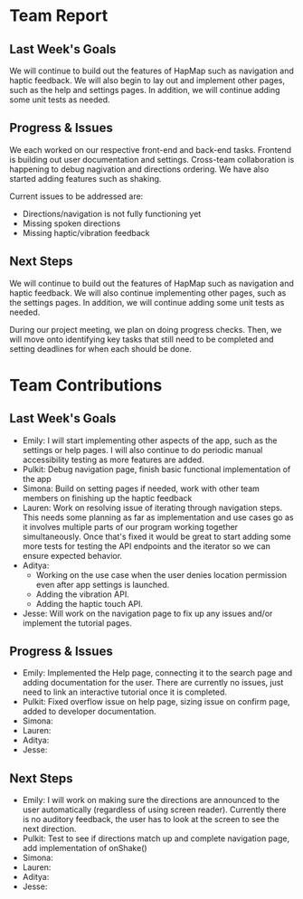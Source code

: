 # Team Report

## Last Week's Goals
We will continue to build out the features of HapMap such as navigation and haptic feedback. We will also begin to lay out and implement other pages, such as the help and settings pages. In addition, we will continue adding some unit tests as needed.

## Progress & Issues
We each worked on our respective front-end and back-end tasks. Frontend is building out user documentation and settings. Cross-team collaboration is happening to debug nagivation and directions ordering. We have also started adding features such as shaking.

Current issues to be addressed are:
- Directions/navigation is not fully functioning yet
- Missing spoken directions
- Missing haptic/vibration feedback

## Next Steps
We will continue to build out the features of HapMap such as navigation and haptic feedback. We will also continue implementing other pages, such as the settings pages. In addition, we will continue adding some unit tests as needed.

During our project meeting, we plan on doing progress checks. Then, we will move onto identifying key tasks that still need to be completed and setting deadlines for when each should be done.

# Team Contributions

## Last Week's Goals
- Emily: I will start implementing other aspects of the app, such as the settings or help pages. I will also continue to do periodic manual accessibility testing as more features are added.
- Pulkit: Debug navigation page, finish basic functional implementation of the app
- Simona: Build on setting pages if needed, work with other team members on finishing up the haptic feedback
- Lauren: Work on resolving issue of iterating through navigation steps. This needs some planning as far as implementation and use cases go as it involves multiple parts of our program working together simultaneously. Once that's fixed it would be great to start adding some more tests for testing the API endpoints and the iterator so we can ensure expected behavior.
- Aditya:
    - Working on the use case when the user denies location permission even after app settings is launched.
    - Adding the vibration API.
    - Adding the haptic touch API.
- Jesse: Will work on the navigation page to fix up any issues and/or implement the tutorial pages. 

## Progress & Issues
- Emily: Implemented the Help page, connecting it to the search page and adding documentation for the user. There are currently no issues, just need to link an interactive tutorial once it is completed.
- Pulkit: Fixed overflow issue on help page, sizing issue on confirm page, added to developer documentation.
- Simona:
- Lauren:
- Aditya:
- Jesse:

## Next Steps
- Emily: I will work on making sure the directions are announced to the user automatically (regardless of using screen reader). Currently there is no auditory feedback, the user has to look at the screen to see the next direction.
- Pulkit: Test to see if directions match up and complete navigation page, add implementation of onShake()
- Simona:
- Lauren:
- Aditya:
- Jesse:
